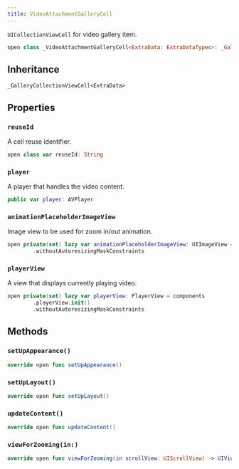 ```yaml
---
title: VideoAttachmentGalleryCell
---
```


`UICollectionViewCell` for video gallery item.

``` swift
open class _VideoAttachmentGalleryCell<ExtraData: ExtraDataTypes>: _GalleryCollectionViewCell<ExtraData> 
```

## Inheritance

`_GalleryCollectionViewCell<ExtraData>`

## Properties

### `reuseId`

A cell reuse identifier.

``` swift
open class var reuseId: String 
```

### `player`

A player that handles the video content.

``` swift
public var player: AVPlayer 
```

### `animationPlaceholderImageView`

Image view to be used for zoom in/out animation.

``` swift
open private(set) lazy var animationPlaceholderImageView: UIImageView = UIImageView()
        .withoutAutoresizingMaskConstraints
```

### `playerView`

A view that displays currently playing video.

``` swift
open private(set) lazy var playerView: PlayerView = components
        .playerView.init()
        .withoutAutoresizingMaskConstraints
```

## Methods

### `setUpAppearance()`

``` swift
override open func setUpAppearance() 
```

### `setUpLayout()`

``` swift
override open func setUpLayout() 
```

### `updateContent()`

``` swift
override open func updateContent() 
```

### `viewForZooming(in:)`

``` swift
override open func viewForZooming(in scrollView: UIScrollView) -> UIView? 
```
